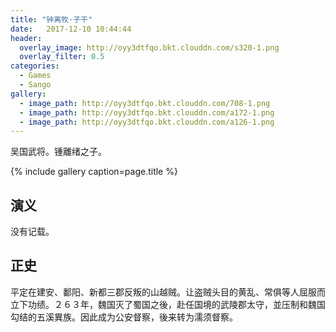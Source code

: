 ```yaml
---
title: "钟离牧·子干"
date:   2017-12-10 10:44:44
header:
  overlay_image: http://oyy3dtfqo.bkt.clouddn.com/s320-1.png
  overlay_filter: 0.5
categories:
  - Games
  - Sango
gallery:
  - image_path: http://oyy3dtfqo.bkt.clouddn.com/708-1.png
  - image_path: http://oyy3dtfqo.bkt.clouddn.com/a172-1.png
  - image_path: http://oyy3dtfqo.bkt.clouddn.com/a126-1.png
---
```


吴国武将。锺離绪之子。

{% include gallery caption=page.title %}

## 演义

没有记载。

## 正史

平定在建安、鄱阳、新都三郡反叛的山越贼。让盗贼头目的黄乱、常俱等人屈服而立下功绩。２６３年，魏国灭了蜀国之後，赴任国境的武陵郡太守，並压制和魏国勾结的五溪異族。因此成为公安督察，後来转为濡须督察。